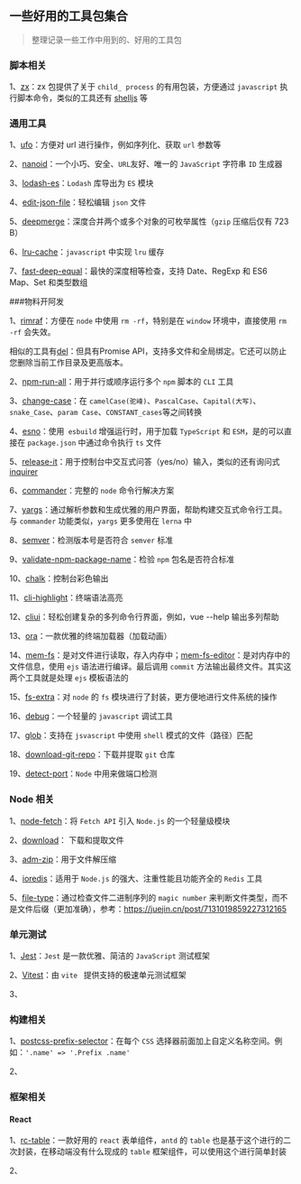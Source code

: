 ## 一些好用的工具包集合

> 整理记录一些工作中用到的、好用的工具包



### 脚本相关

1、[zx](https://www.npmjs.com/package/zx)：zx 包提供了关于 `child_ process` 的有用包装，方便通过 `javascript` 执行脚本命令，类似的工具还有 [shelljs](https://www.npmjs.com/package/shelljs) 等



### 通用工具

1、[ufo](https://www.npmjs.com/package/ufo)：方便对 url 进行操作，例如序列化、获取 `url` 参数等



2、[nanoid](https://www.npmjs.com/package/nanoid)：一个小巧、安全、`URL`友好、唯一的 `JavaScript` 字符串 `ID` 生成器



3、[lodash-es](https://www.npmjs.com/package/lodash-es)：`Lodash` 库导出为 `ES` 模块



4、[edit-json-file](https://www.npmjs.com/package/edit-json-file)：轻松编辑 `json` 文件



5、[deepmerge](https://www.npmjs.com/package/deepmerge)：深度合并两个或多个对象的可枚举属性（`gzip` 压缩后仅有 723 B）



6、[lru-cache](https://www.npmjs.com/package/lru-cache)：`javascript` 中实现 `lru` 缓存



7、[fast-deep-equal](https://www.npmjs.com/package/fast-deep-equal)：最快的深度相等检查，支持 Date、RegExp 和 ES6 Map、Set 和类型数组





###物料开阿发

1、[rimraf](https://www.npmjs.com/package/rimraf)：方便在 `node` 中使用 `rm -rf`，特别是在 `window` 环境中，直接使用  `rm -rf` 会失效。

相似的工具有[del](https://www.npmjs.com/package/del)：但具有Promise API，支持多文件和全局绑定。它还可以防止您删除当前工作目录及更高版本。



2、[npm-run-all](https://www.npmjs.com/package/npm-run-all)：用于并行或顺序运行多个 `npm` 脚本的 `CLI` 工具



3、[change-case](https://www.npmjs.com/package/change-case)：在 `camelCase(驼峰)`、`PascalCase`、`Capital(大写)`、`snake_Case`、`param Case`、`CONSTANT_cases`等之间转换



4、[esno](https://www.npmjs.com/package/esno)：使用` esbuild` 增强运行时，用于加载 `TypeScript` 和 `ESM`，是的可以直接在 `package.json` 中通过命令执行 `ts` 文件



5、[release-it](https://www.npmjs.com/package/release-it)：用于控制台中交互式问答（yes/no）输入，类似的还有询问式[inquirer](https://www.npmjs.com/package/inquirer)



6、[commander](https://www.npmjs.com/package/commander)：完整的 `node` 命令行解决方案



7、[yargs](https://www.npmjs.com/package/yargs)：通过解析参数和生成优雅的用户界面，帮助构建交互式命令行工具。与 `commander` 功能类似，`yargs` 更多使用在 `lerna` 中



8、[semver](https://www.npmjs.com/package/semver)：检测版本号是否符合 `semver` 标准



9、[validate-npm-package-name](https://www.npmjs.com/package/validate-npm-package-name)：检验 `npm` 包名是否符合标准



10、[chalk](https://www.npmjs.com/package/chalk)：控制台彩色输出



11、[cli-highlight](https://www.npmjs.com/package/cli-highlight)：终端语法高亮



12、[cliui](https://www.npmjs.com/package/cliui)：轻松创建复杂的多列命令行界面，例如，vue --help 输出多列帮助



13、[ora](https://www.npmjs.com/package/ora)：一款优雅的终端加载器（加载动画）



14、[mem-fs](https://www.npmjs.com/package/mem-fs)：是对文件进行读取，存入内存中；[mem-fs-editor](https://www.npmjs.com/package/mem-fs-editor)：是对内存中的文件信息，使用 `ejs` 语法进行编译。最后调用 `commit` 方法输出最终文件。其实这两个工具就是处理 `ejs` 模板语法的



15、[fs-extra](https://www.npmjs.com/package/fs-extra)：对 `node` 的 `fs` 模块进行了封装，更方便地进行文件系统的操作



16、[debug](https://www.npmjs.com/package/debug)：一个轻量的 `javascript` 调试工具



17、[glob](https://www.npmjs.com/package/glob)：支持在 `jsvascript` 中使用 `shell` 模式的文件（路径）匹配



18、[download-git-repo](https://www.npmjs.com/package/download-git-repo)：下载并提取 `git` 仓库



19、[detect-port](https://www.npmjs.com/package/detect-port)：`Node` 中用来做端口检测



### Node 相关

1、[node-fetch](https://www.npmjs.com/package/node-fetch)：将 `Fetch API` 引入 `Node.js` 的一个轻量级模块



2、[download](https://www.npmjs.com/package/download)： 下载和提取文件



3、[adm-zip](https://www.npmjs.com/package/adm-zip)：用于文件解压缩



4、[ioredis](https://www.npmjs.com/package/ioredis)：适用于 `Node.js` 的强大、注重性能且功能齐全的 `Redis` 工具



5、[file-type](https://www.npmjs.com/package/file-type)：通过检查文件二进制序列的 `magic number` 来判断文件类型，而不是文件后缀（更加准确），参考：https://juejin.cn/post/7131019859227312165





### 单元测试

1、[Jest](https://jestjs.io/zh-Hans/)：`Jest` 是一款优雅、简洁的 `JavaScript` 测试框架



2、[Vitest](https://cn.vitest.dev/)：由 `vite ` 提供支持的极速单元测试框架



3、



### 构建相关

1、[postcss-prefix-selector](https://www.npmjs.com/package/postcss-prefix-selector)：在每个 `CSS` 选择器前面加上自定义名称空间。例如：`'.name' => '.Prefix .name'`



2、



### 框架相关

#### React

1、[rc-table](https://www.npmjs.com/package/rc-table)：一款好用的 `react` 表单组件，`antd` 的 `table` 也是基于这个进行的二次封装，在移动端没有什么现成的 `table` 框架组件，可以使用这个进行简单封装



2、

